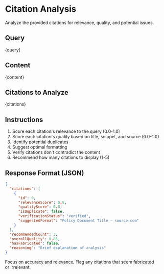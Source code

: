 # Citation Analysis

Analyze the provided citations for relevance, quality, and potential issues.

## Query
{query}

## Content
{content}

## Citations to Analyze
{citations}

## Instructions
1. Score each citation's relevance to the query (0.0-1.0)
2. Score each citation's quality based on title, snippet, and source (0.0-1.0)
3. Identify potential duplicates
4. Suggest optimal formatting
5. Verify citations don't contradict the content
6. Recommend how many citations to display (1-5)

## Response Format (JSON)
```json
{
  "citations": [
    {
      "id": 0,
      "relevanceScore": 0.9,
      "qualityScore": 0.8,
      "isDuplicate": false,
      "verificationStatus": "verified",
      "suggestedFormat": "Policy Document Title — source.com"
    }
  ],
  "recommendedCount": 3,
  "overallQuality": 0.85,
  "hasFabricated": false,
  "reasoning": "Brief explanation of analysis"
}
```

Focus on accuracy and relevance. Flag any citations that seem fabricated or irrelevant.
